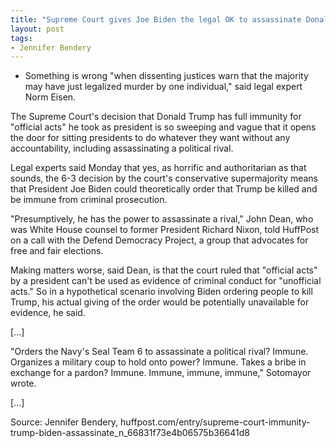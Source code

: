 ```yaml
---
title: "Supreme Court gives Joe Biden the legal OK to assassinate Donald Trump"
layout: post
tags:
- Jennifer Bendery
---
```


- Something is wrong "when dissenting justices warn that the majority may have just legalized murder by one individual," said legal expert Norm Eisen.

The Supreme Court's decision that Donald Trump has full immunity for "official acts" he took as president is so sweeping and vague that it opens the door for sitting presidents to do whatever they want without any accountability, including assassinating a political rival.

Legal experts said Monday that yes, as horrific and authoritarian as that sounds, the 6-3 decision by the court's conservative supermajority means that President Joe Biden could theoretically order that Trump be killed and be immune from criminal prosecution.

"Presumptively, he has the power to assassinate a rival," John Dean, who was White House counsel to former President Richard Nixon, told HuffPost on a call with the Defend Democracy Project, a group that advocates for free and fair elections.

Making matters worse, said Dean, is that the court ruled that "official acts" by a president can't be used as evidence of criminal conduct for "unofficial acts." So in a hypothetical scenario involving Biden ordering people to kill Trump, his actual giving of the order would be potentially unavailable for evidence, he said.

\[...\]

"Orders the Navy's Seal Team 6 to assassinate a political rival? Immune. Organizes a military coup to hold onto power? Immune. Takes a bribe in exchange for a pardon? Immune. Immune, immune, immune," Sotomayor wrote.

\[...\]

Source: Jennifer Bendery, huffpost.com/entry/supreme-court-immunity-trump-biden-assassinate_n_66831f73e4b06575b36641d8
